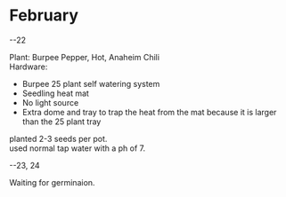 February
=======

--22

Plant: Burpee Pepper, Hot, Anaheim Chili  
Hardware:  
 - Burpee 25 plant self watering system  
 - Seedling heat mat  
 - No light source  
 - Extra dome and tray to trap the heat from the mat because it is larger than the 25 plant tray  

planted 2-3 seeds per pot.  
used normal tap water with a ph of 7.

--23, 24

  Waiting for germinaion.
